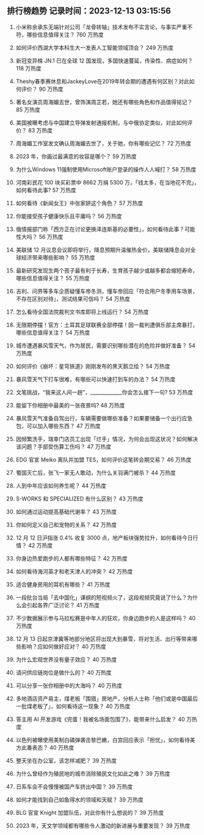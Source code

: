 
## 排行榜趋势 记录时间：2023-12-13 03:15:56
  
  1. 小米称余承东无端针对公司「龙骨转轴」技术发布不实言论，与事实严重不符，哪些信息值得关注？ 760 万热度
    
  2. 如何评价西湖大学本科生大一发表人工智能领域顶会？ 249 万热度
    
  3. 新冠变异株 JN.1 已在全球 12 国发现，多国快速蔓延，传染性、病症如何？ 118 万热度
    
  4. Theshy春季赛休息和JackeyLove在2019年转会期的遭遇有何区别？对此如何评价？ 90 万热度
    
  5. 著名女演员周海媚去世，曾饰演周芷若，她还有哪些角色和作品值得铭记？ 85 万热度
    
  6. 美国被曝考虑与中国建立导弹发射通报机制，与中俄协定类似，对此如何评价？ 83 万热度
    
  7. 周海媚工作室发文确认周海媚去世了，关于她，你有哪些记忆？ 72 万热度
    
  8. 2023 年，你画过最满意的妆容是哪个？ 59 万热度
    
  9. 为什么Windows 11强制使用Microsoft账户登录的操作人人喊打？ 58 万热度
    
  10. 河南彩民花 100 块买彩票中 8662 万捐 5300 万，「钱太多，在当地花不完」，如何看待此事? 57 万热度
    
  11. 如何看待《新闻女王》中张家妍这个角色？ 57 万热度
    
  12. 你能接受孩子健康快乐且平庸吗？ 56 万热度
    
  13. 俄情报部门称「西方正在讨论更换泽连斯基的必要性」，如何看待此事？可能性大吗？ 56 万热度
    
  14. 美联储 12 月议息会议即将举行，降息预期升温催热金价，美联储降息会对全球经济带来哪些影响？ 55 万热度
    
  15. 最新研究发现生两个孩子最有利于长寿，生育孩子越少或越多都会缩短寿命，哪些信息值得关注？ 55 万热度
    
  16. 吉利、问界等多车企质疑懂车帝冬测，懂车帝回应「符合用户冬季用车场景，不存在区别对待」，测试结果可信吗？ 54 万热度
    
  17. 怎么看待全国法院裁判文书库即将上线运行？ 54 万热度
    
  18. 无限期停摆！官方：土耳其足球联赛全部停摆！因一裁判遭俱乐部主席暴打，哪些信息值得关注？ 54 万热度
    
  19. 城市遭遇暴风雪天气，作为居民，需要识别哪些潜在的危险并做好准备？ 54 万热度
    
  20. 如何评价《崩坏：星穹铁道》刚刚发布的黑天鹅立绘？ 54 万热度
    
  21. 暴风雪天气下打车很难，有哪些可以快速打到车的办法？ 54 万热度
    
  22. 文笔挑战，“我来这人间一趟”，_____________你会怎么接下一句? 53 万热度
    
  23. 能留下你相册中最美的一张夜景吗? 48 万热度
    
  24. 暴风雪天气准备自驾出行，车辆需要做哪些准备？如果要储备一个出行应急包，可以加入哪些东西？ 47 万热度
    
  25. 因频繁洗手，瑞幸门店员工出现「烂手」情况，为何会出现这状况？如何解决该问题？手部受伤算工伤吗？ 47 万热度
    
  26. EDG 官宣 Meiko 离队并加盟 TES，如何评价这笔转会期交易？ 46 万热度
    
  27. 蜀国灭亡后，张飞一家无人敢动，为什么关羽满门被杀？ 44 万热度
    
  28. 人到中年应该如何养生呢？ 44 万热度
    
  29. S-WORKS 和 SPECIALIZED 有什么区别？ 43 万热度
    
  30. 如何通过运动提高基础代谢率？ 43 万热度
    
  31. 你如何定义自己和宠物的关系？ 42 万热度
    
  32. 12 月 12 日沪指涨 0.4% 收复 3000 点，地产板块强势拉升，如何看待今日行情？ 42 万热度
    
  33. 你身边热爱跑步的人都有哪些特征？ 42 万热度
    
  34. 如何看待海河英才和老天津人的冲突？ 42 万热度
    
  35. 适合健身房用的耳机有哪些？ 41 万热度
    
  36. 一段批台当局「去中国化」课纲的短视频火了，这段视频究竟说了什么？为什么会引起各界广泛讨论？ 41 万热度
    
  37. 不少数据展示参与马拉松赛是中年人的狂欢，你身边跑步的人是这样吗？ 40 万热度
    
  38. 12 月 13 日起京津冀等地部分地区将出现大到暴雪，将对生活、出行等带来哪些影响？应如何做好应对？ 40 万热度
    
  39. 为什么宏观世界没有量子效应？ 40 万热度
    
  40. 请问供应链岗位是做什么的？ 40 万热度
    
  41. 可以分享一张你相册中的大海吗？ 40 万热度
    
  42. 多地酒店资产易主，煤老板「围猎」房地产，分析人士称「他们或是中国最后一批煤老板了」，如何看待这一现象？ 40 万热度
    
  43. 答主用 AI 开发游戏《完蛋！我被名场面包围了》，能带来什么启发？ 40 万热度
    
  44. 以色列被曝使用美制白磷弹袭击黎巴嫩，白宫回应表示「担忧」，如何看待美方此番表态？ 40 万热度
    
  45. 整天坐在办公室，该怎样减肥？ 39 万热度
    
  46. 为什么曾经作为殖民地的城市消除殖民文化如此之难？ 39 万热度
    
  47. 日系车会不会慢慢被国产车挤出中国？ 39 万热度
    
  48. 如何才能找到自己如鱼得水的领域和天赋？ 39 万热度
    
  49. BLG 官宣 Knight 加盟队伍，对此你有什么想说的？ 39 万热度
    
  50. 2023 年，天文学领域都有哪些令人激动的新进展与重要发现？ 39 万热度
    